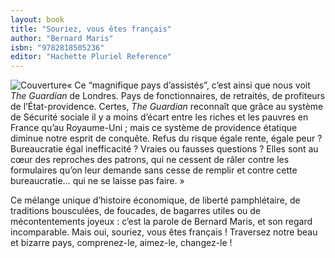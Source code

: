 ```yaml
---
layout: book
title: "Souriez, vous êtes français"
author: "Bernard Maris"
isbn: "9782818505236"
editor: "Hachette Pluriel Reference"
---
```

![Couverture](/img/9782818505236.jpg)« Ce “magnifique pays d’assistés”, c’est ainsi que nous voit _The Guardian_  de Londres. Pays de fonctionnaires, de retraités, de profiteurs de l’État-providence. Certes, _The Guardian_  reconnaît que grâce au système de Sécurité sociale il y a moins d’écart entre les riches et les pauvres en France qu’au Royaume-Uni ; mais ce système de providence étatique diminue notre esprit de conquête. Refus du risque égale rente, égale peur ? Bureaucratie égal inefficacité ? Vraies ou fausses questions ? Elles sont au cœur des reproches des patrons, qui ne cessent de râler contre les formulaires qu’on leur demande sans cesse de remplir et contre cette bureaucratie… qui ne se laisse pas faire. »  
   
Ce mélange unique d’histoire économique, de liberté pamphlétaire, de traditions bousculées, de foucades, de bagarres utiles ou de mécontentements joyeux : c’est la parole de Bernard Maris, et son regard incomparable. Mais oui, souriez, vous êtes français ! Traversez notre beau et bizarre pays, comprenez-le, aimez-le, changez-le !